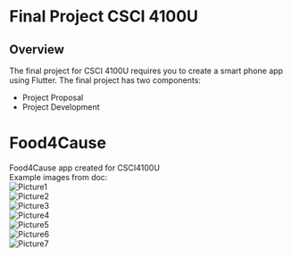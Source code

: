 # Final Project CSCI 4100U

## Overview
The final project for CSCI 4100U requires you to create a smart phone app using Flutter. The final project has two components:
* Project Proposal
* Project Development
# Food4Cause
Food4Cause app created for CSCI4100U\
Example images from doc:\
![Picture1](https://github.com/Jeremy-Mohammed/Food4Cause/tree/main/food4cause/lib/images/Picture1.jpg)\
![Picture2](https://github.com/Jeremy-Mohammed/Food4Cause/tree/main/food4cause/lib/images/Picture2.jpg)\
![Picture3](https://github.com/Jeremy-Mohammed/Food4Cause/tree/main/food4cause/lib/images/Picture3.jpg)\
![Picture4](https://github.com/Jeremy-Mohammed/Food4Cause/tree/main/food4cause/lib/images/Picture4.jpg)\
![Picture5](https://github.com/Jeremy-Mohammed/Food4Cause/tree/main/food4cause/lib/images/Picture5.jpg)\
![Picture6](https://github.com/Jeremy-Mohammed/Food4Cause/tree/main/food4cause/lib/images/Picture6.jpg)\
![Picture7](https://github.com/Jeremy-Mohammed/Food4Cause/tree/main/food4cause/lib/images/Picture7.jpg)
